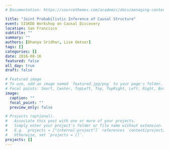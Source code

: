 ```yaml
---
# Documentation: https://sourcethemes.com/academic/docs/managing-content/

title: "Joint Probabilistic Inference of Causal Structure"
event: SIGKDD Workshop on Causal Discovery
location: San Francisco
subtitle: ""
summary: ""
authors: [Dhanya Sridhar, Lise Getoor]
tags: []
categories: []
date: 2016-08-16
featured: false
all_day: true
draft: false

# Featured image
# To use, add an image named `featured.jpg/png` to your page's folder.
# Focal points: Smart, Center, TopLeft, Top, TopRight, Left, Right, BottomLeft, Bottom, BottomRight.
image:
  caption: ""
  focal_point: ""
  preview_only: false

# Projects (optional).
#   Associate this post with one or more of your projects.
#   Simply enter your project's folder or file name without extension.
#   E.g. `projects = ["internal-project"]` references `content/project/deep-learning/index.md`.
#   Otherwise, set `projects = []`.
projects: []
---
```

